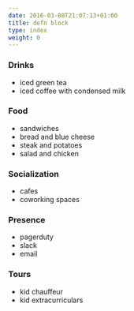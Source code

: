 ```yaml
---
date: 2016-03-08T21:07:13+01:00
title: defn block
type: index
weight: 0
---
```

### Drinks

- iced green tea
- iced coffee with condensed milk

### Food

- sandwiches
- bread and blue cheese
- steak and potatoes
- salad and chicken

### Socialization

- cafes
- coworking spaces

### Presence

- pagerduty
- slack
- email

### Tours

- kid chauffeur
- kid extracurriculars
